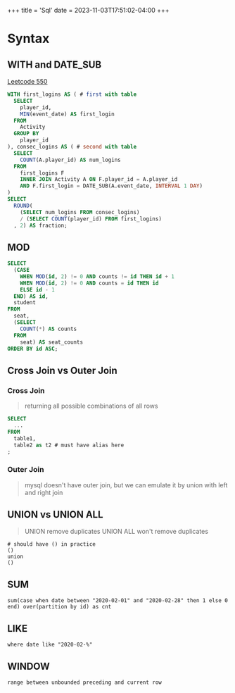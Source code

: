 +++
title = 'Sql'
date = 2023-11-03T17:51:02-04:00
+++

# Syntax
## WITH and DATE_SUB
[Leetcode 550](https://leetcode.com/problems/game-play-analysis-iv/description/?envType=study-plan-v2&envId=top-sql-50)
```sql
WITH first_logins AS ( # first with table
  SELECT
    player_id,
    MIN(event_date) AS first_login
  FROM
    Activity
  GROUP BY
    player_id
), consec_logins AS ( # second with table
  SELECT
    COUNT(A.player_id) AS num_logins
  FROM
    first_logins F
    INNER JOIN Activity A ON F.player_id = A.player_id
    AND F.first_login = DATE_SUB(A.event_date, INTERVAL 1 DAY)
)
SELECT
  ROUND(
    (SELECT num_logins FROM consec_logins)
    / (SELECT COUNT(player_id) FROM first_logins)
  , 2) AS fraction;
```

## MOD
```sql
SELECT
  (CASE
    WHEN MOD(id, 2) != 0 AND counts != id THEN id + 1
    WHEN MOD(id, 2) != 0 AND counts = id THEN id
    ELSE id - 1
  END) AS id,
  student
FROM
  seat,
  (SELECT
    COUNT(*) AS counts
  FROM
    seat) AS seat_counts
ORDER BY id ASC;
```

## Cross Join vs Outer Join
### Cross Join
> returning all possible combinations of all rows
```sql
SELECT
  ...
FROM
  table1,
  table2 as t2 # must have alias here
;
```

### Outer Join
> mysql doesn't have outer join, but we can emulate it by union with left and right join

## UNION vs UNION ALL
> UNION remove duplicates
> UNION ALL won't remove duplicates
```mysql
# should have () in practice
()
union
()
```

## SUM
```mysql
sum(case when date between "2020-02-01" and "2020-02-28" then 1 else 0 end) over(partition by id) as cnt
```

## LIKE
```mysql
where date like "2020-02-%"
```

## WINDOW
```mysql
range between unbounded preceding and current row
```